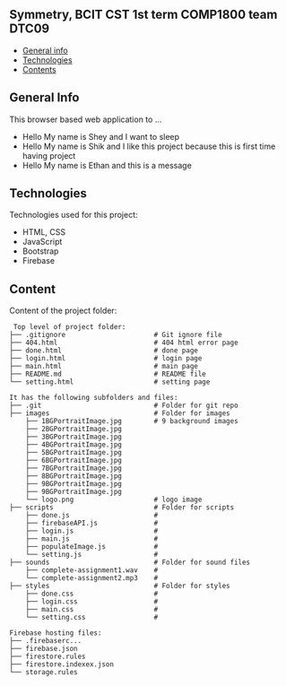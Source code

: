 ## Symmetry, BCIT CST 1st term COMP1800 team DTC09

* [General info](#general-info)
* [Technologies](#technologies)
* [Contents](#content)

## General Info
This browser based web application to ...
* Hello My name is Shey and I want to sleep
* Hello My name is Shik and I like this project because this is first time having project
* Hello My name is Ethan and this is a message
	
## Technologies
Technologies used for this project:
* HTML, CSS
* JavaScript
* Bootstrap 
* Firebase
	
## Content
Content of the project folder:

```
 Top level of project folder: 
├── .gitignore                      # Git ignore file
├── 404.html                        # 404 html error page
├── done.html                       # done page
├── login.html                      # login page
├── main.html                       # main page
├── README.md                       # README file
└── setting.html                    # setting page

It has the following subfolders and files:
├── .git                            # Folder for git repo
├── images                          # Folder for images
    ├── 1BGPortraitImage.jpg        # 9 background images
    ├── 2BGPortraitImage.jpg
    ├── 3BGPortraitImage.jpg
    ├── 4BGPortraitImage.jpg
    ├── 5BGPortraitImage.jpg
    ├── 6BGPortraitImage.jpg
    ├── 7BGPortraitImage.jpg
    ├── 8BGPortraitImage.jpg
    ├── 9BGPortraitImage.jpg
    ├── 9BGPortraitImage.jpg
    └── logo.png                    # logo image
├── scripts                         # Folder for scripts
    ├── done.js                     #
    ├── firebaseAPI.js              #
    ├── login.js                    #
    ├── main.js                     #
    ├── populateImage.js            #
    └── setting.js                  #
├── sounds                          # Folder for sound files
    ├── complete-assignment1.wav    #  
    └── complete-assignment2.mp3    #
├── styles                          # Folder for styles
    ├── done.css                    #
    ├── login.css                   #
    ├── main.css                    #
    └── setting.css                 #

Firebase hosting files: 
├── .firebaserc...
├── firebase.json
├── firestore.rules
├── firestore.indexex.json
└── storage.rules

```
